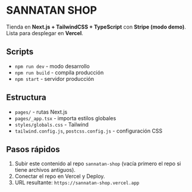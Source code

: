 # SANNATAN SHOP

Tienda en **Next.js + TailwindCSS + TypeScript** con **Stripe (modo demo)**.
Lista para desplegar en **Vercel**.

## Scripts
- `npm run dev` - modo desarrollo
- `npm run build` - compila producción
- `npm start` - servidor producción

## Estructura
- `pages/` - rutas Next.js
- `pages/_app.tsx` - importa estilos globales
- `styles/globals.css` - Tailwind
- `tailwind.config.js`, `postcss.config.js` - configuración CSS

## Pasos rápidos
1. Subir este contenido al repo `sannatan-shop` (vacía primero el repo si tiene archivos antiguos).
2. Conectar el repo en Vercel y Deploy.
3. URL resultante: `https://sannatan-shop.vercel.app`
